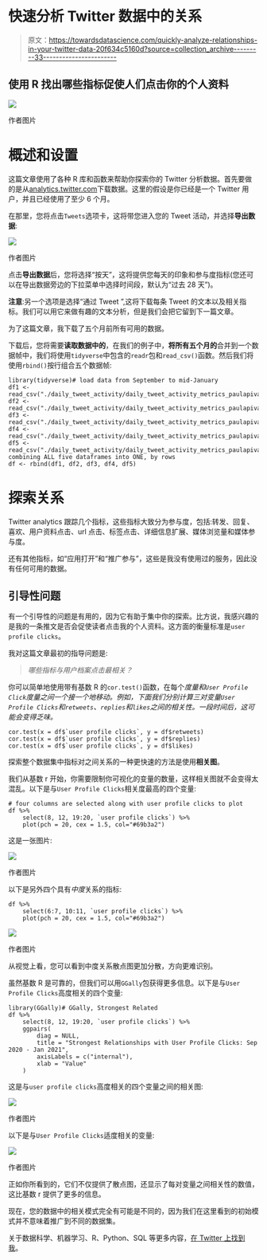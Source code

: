 # 快速分析 Twitter 数据中的关系

> 原文：<https://towardsdatascience.com/quickly-analyze-relationships-in-your-twitter-data-20f634c5160d?source=collection_archive---------33----------------------->

## 使用 R 找出哪些指标促使人们点击你的个人资料

![](img/2f879cf1902e11b94387122e08f77f98.png)

作者图片

# 概述和设置

这篇文章使用了各种 R 库和函数来帮助你探索你的 Twitter 分析数据。首先要做的是从[analytics.twitter.com](https://analytics.twitter.com/)下载数据。这里的假设是你已经是一个 Twitter 用户，并且已经使用了至少 6 个月。

在那里，您将点击`Tweets`选项卡，这将带您进入您的 Tweet 活动，并选择**导出数据**:

![](img/195edbcec34219e814a88e3eee050d16.png)

作者图片

点击**导出数据**后，您将选择“按天”，这将提供您每天的印象和参与度指标(您还可以在导出数据旁边的下拉菜单中选择时间段，默认为“过去 28 天”)。

**注意**:另一个选项是选择“通过 Tweet ”,这将下载每条 Tweet 的文本以及相关指标。我们可以用它来做有趣的文本分析，但是我们会把它留到下一篇文章。

为了这篇文章，我下载了五个月前所有可用的数据。

下载后，您将需要**读取数据中的**，在我们的例子中，**将所有五个月的**合并到一个数据帧中，我们将使用`tidyverse`中包含的`readr`包和`read_csv()`函数。然后我们将使用`rbind()`按行组合五个数据帧:

```
library(tidyverse)# load data from September to mid-January
df1 <- read_csv("./daily_tweet_activity/daily_tweet_activity_metrics_paulapivat_20200901_20201001_en.csv")
df2 <- read_csv("./daily_tweet_activity/daily_tweet_activity_metrics_paulapivat_20201001_20201101_en.csv")
df3 <- read_csv("./daily_tweet_activity/daily_tweet_activity_metrics_paulapivat_20201101_20201201_en.csv")
df4 <- read_csv("./daily_tweet_activity/daily_tweet_activity_metrics_paulapivat_20201201_20210101_en.csv")
df5 <- read_csv("./daily_tweet_activity/daily_tweet_activity_metrics_paulapivat_20210101_20210112_en.csv")# combining ALL five dataframes into ONE, by rows
df <- rbind(df1, df2, df3, df4, df5)
```

# 探索关系

Twitter analytics 跟踪几个指标，这些指标大致分为参与度，包括:转发、回复、喜欢、用户资料点击、url 点击、标签点击、详细信息扩展、媒体浏览量和媒体参与度。

还有其他指标，如“应用打开”和“推广参与”，这些是我没有使用过的服务，因此没有任何可用的数据。

## 引导性问题

有一个引导性的问题是有用的，因为它有助于集中你的探索。比方说，我感兴趣的是我的一条推文是否会促使读者点击我的个人资料。这方面的衡量标准是`user profile clicks`。

我对这篇文章最初的指导问题是:

> *哪些指标与用户档案点击最相关？*

你可以简单地使用带有基数 R 的`cor.test()`函数，在每个*度量和`User Profile Click`度量之间一个接一个地移动。例如，下面我们分别计算三对变量`User Profile Clicks`和`retweets`、`replies`和`likes`之间的相关性。一段时间后，这可能会变得乏味。*

```
cor.test(x = df$`user profile clicks`, y = df$retweets)
cor.test(x = df$`user profile clicks`, y = df$replies)
cor.test(x = df$`user profile clicks`, y = df$likes)
```

探索整个数据集中指标对之间关系的一种更快速的方法是使用**相关图**。

我们从基数 r 开始，你需要限制你可视化的变量的数量，这样相关图就不会变得太混乱。以下是与`User Profile Clicks`相关度最高的四个变量:

```
# four columns are selected along with user profile clicks to plot
df %>%
    select(8, 12, 19:20, `user profile clicks`) %>%
    plot(pch = 20, cex = 1.5, col="#69b3a2")
```

这是一张图片:

![](img/1048b1eb7c0798efd80176435c370b18.png)

作者图片

以下是另外四个具有*中度*关系的指标:

```
df %>%
    select(6:7, 10:11, `user profile clicks`) %>%
    plot(pch = 20, cex = 1.5, col="#69b3a2")
```

![](img/3f2c233329af0a043594117f18c3e5cd.png)

作者图片

从视觉上看，您可以看到中度关系散点图更加分散，方向更难识别。

虽然基数 R 是可靠的，但我们可以用`GGally`包获得更多信息。以下是与`User Profile Clicks`高度相关的四个变量:

```
library(GGally)# GGally, Strongest Related
df %>%
    select(8, 12, 19:20, `user profile clicks`) %>%
    ggpairs(
        diag = NULL,
        title = "Strongest Relationships with User Profile Clicks: Sep 2020 - Jan 2021",
        axisLabels = c("internal"),
        xlab = "Value"
    )
```

这是与`user profile clicks`高度相关的四个变量之间的相关图:

![](img/3a5a955b276d8c5613db490b870bc4c2.png)

作者图片

以下是与`User Profile Clicks`适度相关的变量:

![](img/18444bc5b2e669a3865c89bd4ac4cae7.png)

作者图片

正如你所看到的，它们不仅提供了散点图，还显示了每对变量之间相关性的数值，这比基数 r 提供了更多的信息。

现在，您的数据中的相关模式完全有可能是不同的，因为我们在这里看到的初始模式并不意味着推广到不同的数据集。

关于数据科学、机器学习、R、Python、SQL 等更多内容，[在 Twitter 上找到我](https://twitter.com/paulapivat)。